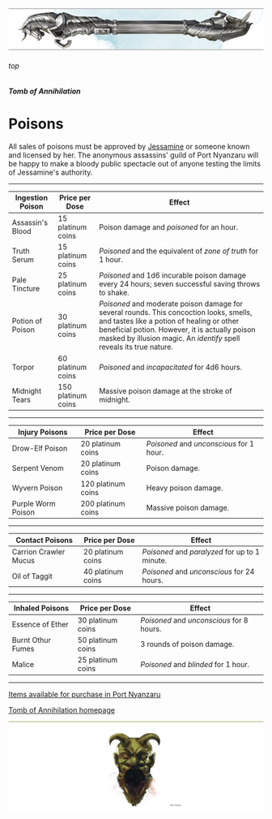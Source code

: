 


![immovable rod](../../images/immovable-rod.jpg)

###### top


##### Tomb of Annihilation

# Poisons
All sales of poisons must be approved by [Jessamine](list_of_items_available_for_purchase_in_Port_Nyanzaru.md#jessamine) or someone known and licensed by her. The anonymous assassins' guild of Port Nyanzaru will be happy to make a bloody public spectacle out of anyone testing the limits of Jessamine's authority.

---

|Ingestion Poison|Price per Dose|Effect|
|-|-|-|
|Assassin's Blood       |15 platinum coins|Poison damage and _poisoned_ for an hour.|
|Truth Serum            |15 platinum coins|_Poisoned_ and the equivalent of _zone of truth_ for 1 hour.|
|Pale Tincture          |25 platinum coins|_Poisoned_ and 1d6 incurable poison damage every 24 hours; seven successful saving throws to shake.|
|Potion of Poison|30 platinum coins|_Poisoned_ and moderate poison damage for several rounds. This concoction looks, smells, and tastes like a potion of healing or other beneficial potion. However, it is actually poison masked by illusion magic. An _identify_ spell reveals its true nature.|
|Torpor                 |60 platinum coins|_Poisoned_ and _incapacitated_ for 4d6 hours.|
|Midnight Tears         |150 platinum coins|Massive poison damage at the stroke of midnight.|

---

|Injury Poisons|Price per Dose|Effect|
|-|-|-|
|Drow-Elf Poison            |20 platinum coins|_Poisoned_ and _unconscious_ for 1 hour.|
|Serpent Venom          |20 platinum coins|Poison damage.|
|Wyvern Poison          |120 platinum coins|Heavy poison damage.|
|Purple Worm Poison     |200 platinum coins|Massive poison damage.|

---

|Contact Poisons|Price per Dose|Effect|
|-|-|-|
|Carrion Crawler Mucus  |20 platinum coins|_Poisoned_ and _paralyzed_ for up to 1 minute.|
|Oil of Taggit          |40 platinum coins|_Poisoned_ and _unconscious_ for 24 hours.|

---

|Inhaled Poisons|Price per Dose|Effect|
|-|-|-|
|Essence of Ether       |30 platinum coins|_Poisoned_ and _unconscious_ for 8 hours.|
|Burnt Othur Fumes      |50 platinum coins|3 rounds of poison damage.|
|Malice                 |25 platinum coins|_Poisoned_ and _blinded_ for 1 hour.|

---

[Items available for purchase in Port Nyanzaru](list_of_items_available_for_purchase_in_Port_Nyanzaru.md#jessamine)

[Tomb of Annihilation homepage](README.md#top)

![the end](../../images/toa-end.jpg)

